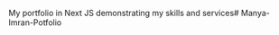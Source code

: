My portfolio in Next JS demonstrating my skills and services#   M a n y a - I m r a n - P o t f o l i o  
 